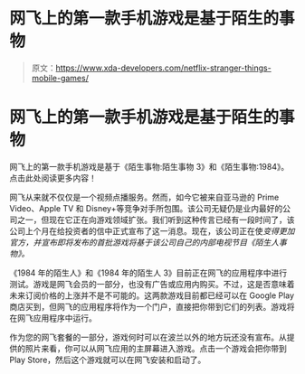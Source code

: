 # 网飞上的第一款手机游戏是基于陌生的事物

> 原文：<https://www.xda-developers.com/netflix-stranger-things-mobile-games/>

# 网飞上的第一款手机游戏是基于陌生的事物

网飞上的第一款手机游戏是基于《陌生事物:陌生事物 3》和《陌生事物:1984》。点击此处阅读更多内容！

网飞从来就不仅仅是一个视频点播服务。然而，如今它被来自亚马逊的 Prime Video、Apple TV 和 Disney+等竞争对手所包围。该公司无疑仍是业内最好的公司之一，但现在它正在向游戏领域扩张。我们听到这种传言已经有一段时间了，该公司上个月在给投资者的信中正式宣布了这一消息。现在，该公司正在使*变得更加官方，并宣布即将发布的首批游戏将基于该公司自己的内部电视节目《陌生人事物》。*

《1984 年的陌生人》和《1984 年的陌生人 3》目前正在网飞的应用程序中进行测试。游戏是网飞会员的一部分，也没有广告或应用内购买。不过，这是否意味着未来订阅价格的上涨并不是不可能的。这两款游戏目前都已经可以在 Google Play 商店买到，但网飞的应用程序将作为一个门户，直接把你带到它们的列表。游戏将在网飞应用程序中运行。

作为您的网飞套餐的一部分，游戏何时可以在波兰以外的地方玩还没有宣布。从提供的照片来看，你可以从网飞应用的主屏幕进入游戏。点击一个游戏会把你带到 Play Store，然后这个游戏就可以在网飞安装和启动了。